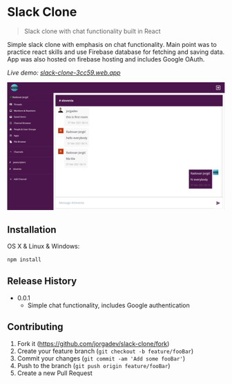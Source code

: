 # Slack Clone

> Slack clone with chat functionality built in React

Simple slack clone with emphasis on chat functionality. Main point was to practice react skills and use Firebase database for fetching and saving data. App was also hosted on firebase hosting and includes Google OAuth.

_Live demo: [slack-clone-3cc59.web.app](https://slack-clone-3cc59.web.app/)_

![](header.png)

## Installation

OS X & Linux & Windows:

```sh
npm install
```

## Release History

- 0.0.1
  - Simple chat functionality, includes Google authentication

## Contributing

1. Fork it (<https://github.com/jorgadev/slack-clone/fork>)
2. Create your feature branch (`git checkout -b feature/fooBar`)
3. Commit your changes (`git commit -am 'Add some fooBar'`)
4. Push to the branch (`git push origin feature/fooBar`)
5. Create a new Pull Request
